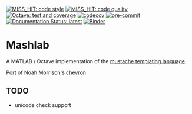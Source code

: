 <!--
When you have set up your repo you may need to change those badges
-->

[![MISS_HIT: code style](https://github.com/Remi-Gau/mashlab/actions/workflows/miss_hit_code_style.yml/badge.svg?branch=main)](https://github.com/Remi-Gau/mashlab/actions/workflows/miss_hit_code_style.yml)
[![MISS_HIT: code quality](https://github.com/Remi-Gau/mashlab/actions/workflows/miss_hit_code_quality.yml/badge.svg?branch=main)](https://github.com/Remi-Gau/mashlab/actions/workflows/miss_hit_code_quality.yml)
[![Octave: test and coverage](https://github.com/Remi-Gau/mashlab/actions/workflows/octave_test_and_coverage.yml/badge.svg?branch=main)](https://github.com/Remi-Gau/mashlab/actions/workflows/octave_test_and_coverage.yml)
[![codecov](https://codecov.io/gh/Remi-Gau/mashlab/branch/master/graph/badge.svg?token=aFXb7WSAsm)](https://codecov.io/gh/Remi-Gau/mashlab)
[![pre-commit](https://img.shields.io/badge/pre--commit-enabled-brightgreen?logo=pre-commit&logoColor=white)](https://github.com/pre-commit/pre-commit)
[![Documentation Status: latest](https://readthedocs.org/projects/mashlab/badge/?version=latest)](https://mashlab.readthedocs.io/en/latest/?badge=latest)
[![Binder](https://mybinder.org/badge_logo.svg)](https://mybinder.org/v2/gh/Remi-Gau/mashlab/main)

<!-- TODO add matlab tests badge -->
<!-- TODO why badges show "no status"? -->

# Mashlab

A MATLAB / Octave implementation of the [mustache templating language](http://mustache.github.io).

Port of Noah Morrison's [chevron](https://github.com/noahmorrison/chevron)


## TODO

- unicode check support